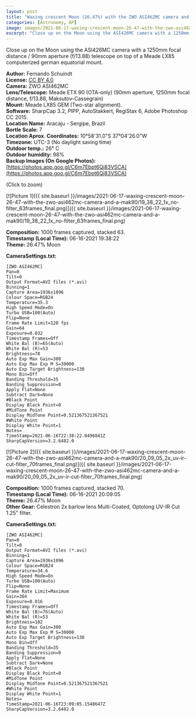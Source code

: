 ```yaml
---
layout: post
title: "Waxing crescent Moon (26.47%) with the ZWO ASI462MC camera and a Mak90 telescope"
categories: [Astronomy, AP]
image: images/2021-06-17-waxing-crescent-moon-26-47-with-the-zwo-asi462mc-camera-and-a-mak90/19_38_22_1x_no-filter_63frames_small_to_web.jpg
excerpt: "Close up on the Moon using the ASI426MC camera with a 1250mm focal distance / 90mm aperture (f/13.88) telescope on top of a Meade LX85 computerized german equatorial mount."
---
```


Close up on the Moon using the ASI426MC camera with a 1250mm focal distance / 90mm aperture (f/13.88) telescope on top of a Meade LX85 computerized german equatorial mount.

**Author:** Fernando Schuindt  
**License:** [CC BY 4.0](https://creativecommons.org/licenses/by/4.0/)  
**Camera:** ZWO ASI462MC  
**Lens/Telescope:** Meade ETX 90 (OTA-only) (90mm aperture, 1250mm focal distance, f/13.88, Maksutov-Cassegrain)   
**Mount:** Meade LX85 GEM (Two-star alignment).  
**Software:** SharpCap 3.2, PIPP, AutoStakkert, RegiStax 6, Adobe Photoshop CC 2015.  
**Location Name:** Aracaju - Sergipe, Brazil  
**Bortle Scale:** 7  
**Location Aprox. Coordinates:** 10°58'31.0"S 37°04'26.0"W  
**Timezone:** UTC-3 (No daylight saving time)  
**Outdoor temp.:** 26° C  
**Outdoor humidity:** 98%  
**Backup Images (On Google Photos):** [https://photos.app.goo.gl/C6m7Ebpt6Qj83VSCA](https://photos.app.goo.gl/C6m7Ebpt6Qj83VSCA)  

(Click to zoom)

[![Picture 1]({{ site.baseurl }}/images/2021-06-17-waxing-crescent-moon-26-47-with-the-zwo-asi462mc-camera-and-a-mak90/19_38_22_1x_no-filter_63frames_final.png)]({{ site.baseurl }}/images/2021-06-17-waxing-crescent-moon-26-47-with-the-zwo-asi462mc-camera-and-a-mak90/19_38_22_1x_no-filter_63frames_final.png)

**Composition:** 1000 frames captured, stacked 63.  
**Timestamp (Local Time):** 06-16-2021 19:38:22  
**Theme:** 26.47% Moon  

**CameraSettings.txt:**
```
[ZWO ASI462MC]
Pan=0
Tilt=0
Output Format=AVI files (*.avi)
Binning=1
Capture Area=1936x1096
Colour Space=RGB24
Temperature=35.3
High Speed Mode=On
Turbo USB=100(Auto)
Flip=None
Frame Rate Limit=120 fps
Gain=64
Exposure=0.032
Timestamp Frames=Off
White Bal (B)=65(Auto)
White Bal (R)=53
Brightness=78
Auto Exp Max Gain=300
Auto Exp Max Exp M S=30000
Auto Exp Target Brightness=130
Mono Bin=Off
Banding Threshold=35
Banding Suppression=0
Apply Flat=None
Subtract Dark=None
#Black Point
Display Black Point=0
#MidTone Point
Display MidTone Point=0.521367521367521
#White Point
Display White Point=1
Notes=
TimeStamp=2021-06-16T22:38:22.0496841Z
SharpCapVersion=3.2.6482.0
```

[![Picture 2]({{ site.baseurl }}/images/2021-06-17-waxing-crescent-moon-26-47-with-the-zwo-asi462mc-camera-and-a-mak90/20_09_05_2x_uv-ir-cut-filter_70frames_final.png)]({{ site.baseurl }}/images/2021-06-17-waxing-crescent-moon-26-47-with-the-zwo-asi462mc-camera-and-a-mak90/20_09_05_2x_uv-ir-cut-filter_70frames_final.png)

**Composition:** 1000 frames captured, stacked 70.  
**Timestamp (Local Time):** 06-16-2021 20:09:05  
**Theme:** 26.47% Moon  
**Other Gear:** Celestron 2x barlow lens Multi-Coated, Optolong UV-IR Cut 1.25" filter.  

**CameraSettings.txt:**
```
[ZWO ASI462MC]
Pan=0
Tilt=0
Output Format=AVI files (*.avi)
Binning=1
Capture Area=1936x1096
Colour Space=RGB24
Temperature=34.6
High Speed Mode=On
Turbo USB=100(Auto)
Flip=None
Frame Rate Limit=Maximum
Gain=364
Exposure=0.016
Timestamp Frames=Off
White Bal (B)=76(Auto)
White Bal (R)=53
Brightness=102
Auto Exp Max Gain=300
Auto Exp Max Exp M S=30000
Auto Exp Target Brightness=130
Mono Bin=Off
Banding Threshold=35
Banding Suppression=0
Apply Flat=None
Subtract Dark=None
#Black Point
Display Black Point=0
#MidTone Point
Display MidTone Point=0.521367521367521
#White Point
Display White Point=1
Notes=
TimeStamp=2021-06-16T23:09:05.1548647Z
SharpCapVersion=3.2.6482.0
```
